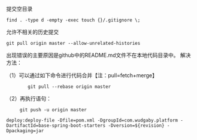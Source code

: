 提交空目录

```
find . -type d -empty -exec touch {}/.gitignore \;
```


允许不相关的历史提交
```
git pull origin master --allow-unrelated-histories
```



出现错误的主要原因是github中的README.md文件不在本地代码目录中。
解决方法：

（1）可以通过如下命令进行代码合并【注：pull=fetch+merge】

            git pull --rebase origin master

（2）再执行语句：

         git push -u origin master
         
         
``
deploy:deploy-file -Dfile=pom.xml -DgroupId=com.wudgaby.platform -DartifactId=base-spring-boot-starters -Dversion=${revision} -Dpackaging=jar
``
